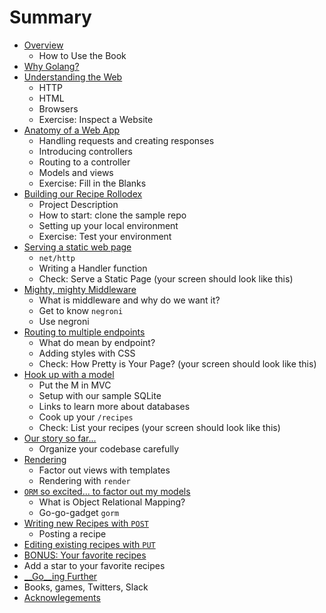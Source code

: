 # Summary

* [Overview](overview.md)
  * How to Use the Book
* [Why Golang?](why-golang.md)
* [Understanding the Web](understanding-web.md)
  * HTTP
  * HTML
  * Browsers
  * Exercise: Inspect a Website
* [Anatomy of a Web App](app=anatomy.md)
  * Handling requests and creating responses
  * Introducing controllers
  * Routing to a controller
  * Models and views
  * Exercise: Fill in the Blanks
* [Building our Recipe Rollodex](recipe-rollodex.md)
  * Project Description
  * How to start: clone the sample repo
  * Setting up your local environment
  * Exercise: Test your environment
* [Serving a static web page](serving-static.md)
  * `net/http`
  * Writing a Handler function
  * Check: Serve a Static Page (your screen should look like this)
* [Mighty, mighty Middleware](middleware.md)
  * What is middleware and why do we want it?
  * Get to know `negroni`
  * Use negroni
* [Routing to multiple endpoints](routing.md)
  * What do mean by endpoint?
  * Adding styles with CSS
  * Check: How Pretty is Your Page? (your screen should look like this)
* [Hook up with a model](add-model.md)
  * Put the M in MVC
  * Setup with our sample SQLite
  * Links to learn more about databases
  * Cook up your `/recipes`
  * Check: List your recipes (your screen should look like this)
* [Our story so far...](refactor.md)
  * Organize your codebase carefully
* [Rendering](rendering.md)
  * Factor out views with templates
  * Rendering with `render`
* [`ORM` so excited... to factor out my models](using-orm.md)
  * What is Object Relational Mapping?
  * Go-go-gadget `gorm`
* [Writing new Recipes with `POST`](posting.md)
  * Posting a recipe
* [Editing existing recipes with `PUT`](putting.md)
* [BONUS: Your favorite recipes](add-faves.md)
 * Add a star to your favorite recipes
* [__Go__ing Further](going-further.md)
 * Books, games, Twitters, Slack 
* [Acknowlegements](acknowledgements.md)

